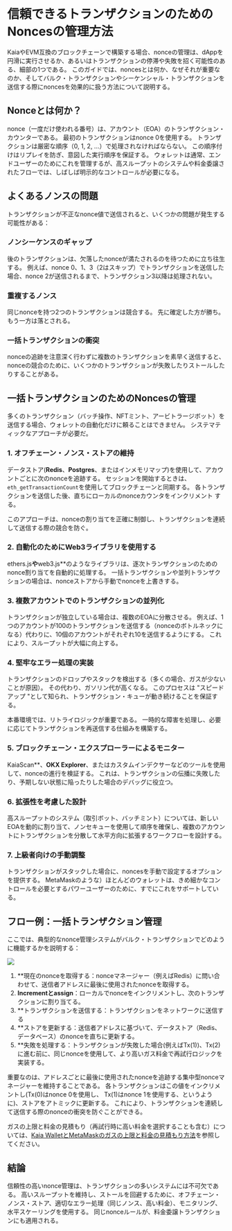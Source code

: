 # 信頼できるトランザクションのためのNoncesの管理方法

KaiaやEVM互換のブロックチェーンで構築する場合、nonceの管理は、dAppを円滑に実行させるか、あるいはトランザクションの停滞や失敗を招く可能性のある、細部の1つである。 このガイドでは、noncesとは何か、なぜそれが重要なのか、そしてバルク・トランザクションやシーケンシャル・トランザクションを送信する際にnoncesを効果的に扱う方法について説明する。

## Nonceとは何か？

nonce（一度だけ使われる番号）は、アカウント（EOA）のトランザクション・カウンターである。 最初のトランザクションはnonce 0を使用する。 トランザクションは厳密な順序（0, 1, 2, …）で処理されなければならない。 この順序付けはリプレイを防ぎ、意図した実行順序を保証する。 ウォレットは通常、エンドユーザーのためにこれを管理するが、高スループットのシステムや料金委譲されたフローでは、しばしば明示的なコントロールが必要になる。

## よくあるノンスの問題

トランザクションが不正なnonce値で送信されると、いくつかの問題が発生する可能性がある：

### ノンシーケンスのギャップ

後のトランザクションは、欠落したnonceが満たされるのを待つために立ち往生する。 例えば、nonce 0、1、3（2はスキップ）でトランザクションを送信した場合、nonce 2が送信されるまで、トランザクション3以降は処理されない。

### 重複するノンス

同じnonceを持つ2つのトランザクションは競合する。 先に確定した方が勝ち。 もう一方は落とされる。

### 一括トランザクションの衝突

nonceの追跡を注意深く行わずに複数のトランザクションを素早く送信すると、nonceの競合のために、いくつかのトランザクションが失敗したりストールしたりすることがある。

## 一括トランザクションのためのNoncesの管理

多くのトランザクション（バッチ操作、NFTミント、アービトラージボット）を送信する場合、ウォレットの自動化だけに頼ることはできません。 システマティックなアプローチが必要だ。

### 1. オフチェーン・ノンス・ストアの維持

データストア(**Redis**、**Postgres**、またはインメモリマップ)を使用して、アカウントごとに次のnonceを追跡する。 セッションを開始するときは、`eth_getTransactionCount`を使用してブロックチェーンと同期する。 各トランザクションを送信した後、直ちにローカルのnonceカウンタをインクリメント する。

このアプローチは、nonceの割り当てを正確に制御し、トランザクションを連続して送信する際の競合を防ぐ。

### 2. 自動化のためにWeb3ライブラリを使用する

ethers.js**や**web3.js\*\*のようなライブラリは、逐次トランザクションのためのnonce割り当てを自動的に処理する。 一括トランザクションや並列トランザクションの場合は、nonceストアから手動でnonceを上書きする。

### 3. 複数アカウントでのトランザクションの並列化

トランザクションが独立している場合は、複数のEOAに分散させる。 例えば、1つのアカウントが100のトランザクションを送信する（nonceのボトルネックになる）代わりに、10個のアカウントがそれぞれ10を送信するようにする。 これにより、スループットが大幅に向上する。

### 4. 堅牢なエラー処理の実装

トランザクションのドロップやスタックを検出する（多くの場合、ガスが少ないことが原因）。 その代わり、ガソリン代が高くなる。 このプロセスは "スピードアップ "として知られ、トランザクション・キューが動き続けることを保証する。

本番環境では、リトライロジックが重要である。 一時的な障害を処理し、必要に応じてトランザクションを再送信する仕組みを構築する。

### 5. ブロックチェーン・エクスプローラーによるモニター

KaiaScan\*\*、**OKX Explorer**、またはカスタムインデクサーなどのツールを使用して、nonceの進行を検証する。 これは、トランザクションの伝播に失敗したり、予期しない状態に陥ったりした場合のデバッグに役立つ。

### 6. 拡張性を考慮した設計

高スループットのシステム（取引ボット、バッチミント）については、新しいEOAを動的に割り当て、ノンセキューを使用して順序を確保し、複数のアカウントにトランザクションを分散して水平方向に拡張するワークフローを設計する。

### 7. 上級者向けの手動調整

トランザクションがスタックした場合に、noncesを手動で設定するオプションを提供する。 MetaMaskのような）ほとんどのウォレットは、きめ細かなコントロールを必要とするパワーユーザーのために、すでにこれをサポートしている。

## フロー例：一括トランザクション管理

ここでは、典型的なnonce管理システムがバルク・トランザクションでどのように機能するかを説明する：

![](/img/build/tutorials/nonce-management-example.png)

1. \*\*現在のnonceを取得する：nonceマネージャー（例えばRedis）に問い合わせて、送信者アドレスに最後に使用されたnonceを取得する。
2. **Incrementとassign**：ローカルでnonceをインクリメントし、次のトランザクションに割り当てる。
3. \*\*トランザクションを送信する：トランザクションをネットワークに送信する
4. \*\*ストアを更新する：送信者アドレスに基づいて、データストア（Redis、データベース）のnonceを直ちに更新する。
5. \*\*失敗を処理する：トランザクションが失敗した場合(例えばTx(1))、Tx(2)に進む前に、同じnonceを使用して、より高いガス料金で再試行ロジックを実装する。

重要なのは、アドレスごとに最後に使用されたnonceを追跡する集中型nonceマネージャーを維持することである。 各トランザクションはこの値をインクリメントし(Tx(0)はnonce 0を使用し、 Tx(1)はnonce 1を使用する、というように)、ストアをアトミックに更新する。 これにより、トランザクションを連続して送信する際のnonceの衝突を防ぐことができる。

ガスの上限と料金の見積もり（再試行時に高い料金を選択することも含む）については、[Kaia WalletとMetaMaskのガスの上限と料金の見積もり方法](../wallets/wallet-ops/estimate-gaslimits-prices-on-kaia-wallet-and-metamask.mdx)を参照してください。

## 結論

信頼性の高いnonce管理は、トランザクションの多いシステムには不可欠である。 高いスループットを維持し、ストールを回避するために、オフチェーン・ノンス・ストア、適切なエラー処理（同じノンス、高い料金）、モニタリング、水平スケーリングを使用する。 同じnonceルールが、料金委譲トランザクションにも適用される。